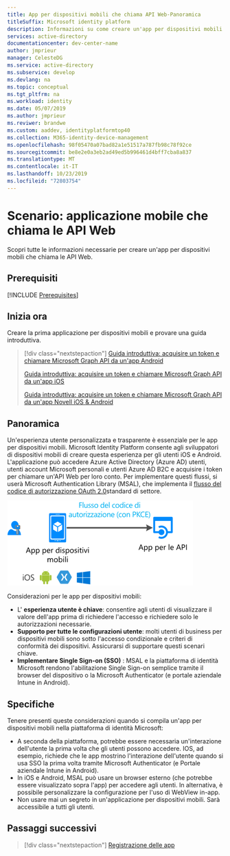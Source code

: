 ```yaml
---
title: App per dispositivi mobili che chiama API Web-Panoramica
titleSuffix: Microsoft identity platform
description: Informazioni su come creare un'app per dispositivi mobili che chiama API Web (panoramica)
services: active-directory
documentationcenter: dev-center-name
author: jmprieur
manager: CelesteDG
ms.service: active-directory
ms.subservice: develop
ms.devlang: na
ms.topic: conceptual
ms.tgt_pltfrm: na
ms.workload: identity
ms.date: 05/07/2019
ms.author: jmprieur
ms.reviwer: brandwe
ms.custom: aaddev, identityplatformtop40
ms.collection: M365-identity-device-management
ms.openlocfilehash: 98f05470a07bad82a1e51517a787fb98c78f92ce
ms.sourcegitcommit: be8e2e0a3eb2ad49ed5b996461d4bff7cba8a837
ms.translationtype: MT
ms.contentlocale: it-IT
ms.lasthandoff: 10/23/2019
ms.locfileid: "72803754"
---
```

# <a name="scenario-mobile-application-that-calls-web-apis"></a>Scenario: applicazione mobile che chiama le API Web

Scopri tutte le informazioni necessarie per creare un'app per dispositivi mobili che chiama le API Web.

## <a name="prerequisites"></a>Prerequisiti

[!INCLUDE [Prerequisites](../../../includes/active-directory-develop-scenarios-prerequisites.md)]

## <a name="getting-started"></a>Inizia ora

Creare la prima applicazione per dispositivi mobili e provare una guida introduttiva.

> [!div class="nextstepaction"]
> [Guida introduttiva: acquisire un token e chiamare Microsoft Graph API da un'app Android](./quickstart-v2-android.md)
>
> [Guida introduttiva: acquisire un token e chiamare Microsoft Graph API da un'app iOS](./quickstart-v2-ios.md)
>
> [Guida introduttiva: acquisire un token e chiamare Microsoft Graph API da un'app Novell iOS & Android](https://github.com/Azure-Samples/active-directory-xamarin-native-v2)

## <a name="overview"></a>Panoramica

Un'esperienza utente personalizzata e trasparente è essenziale per le app per dispositivi mobili.  Microsoft Identity Platform consente agli sviluppatori di dispositivi mobili di creare questa esperienza per gli utenti iOS e Android. L'applicazione può accedere Azure Active Directory (Azure AD) utenti, utenti account Microsoft personali e utenti Azure AD B2C e acquisire i token per chiamare un'API Web per loro conto. Per implementare questi flussi, si userà Microsoft Authentication Library (MSAL), che implementa il [flusso del codice di autorizzazione OAuth 2.0](v2-oauth2-auth-code-flow.md)standard di settore.

![App daemon](./media/scenarios/mobile-app.svg)

Considerazioni per le app per dispositivi mobili:

- L' **esperienza utente è chiave**: consentire agli utenti di visualizzare il valore dell'app prima di richiedere l'accesso e richiedere solo le autorizzazioni necessarie.
- **Supporto per tutte le configurazioni utente**: molti utenti di business per dispositivi mobili sono sotto l'accesso condizionale e criteri di conformità dei dispositivi. Assicurarsi di supportare questi scenari chiave.
- **Implementare Single Sign-on (SSO)** : MSAL e la piattaforma di identità Microsoft rendono l'abilitazione Single Sign-on semplice tramite il browser del dispositivo o la Microsoft Authenticator (e portale aziendale Intune in Android).

## <a name="specifics"></a>Specifiche

Tenere presenti queste considerazioni quando si compila un'app per dispositivi mobili nella piattaforma di identità Microsoft:

- A seconda della piattaforma, potrebbe essere necessaria un'interazione dell'utente la prima volta che gli utenti possono accedere. IOS, ad esempio, richiede che le app mostrino l'interazione dell'utente quando si usa SSO la prima volta tramite Microsoft Authenticator (e Portale aziendale Intune in Android).
- In iOS e Android, MSAL può usare un browser esterno (che potrebbe essere visualizzato sopra l'app) per accedere agli utenti. In alternativa, è possibile personalizzare la configurazione per l'uso di WebView in-app.
- Non usare mai un segreto in un'applicazione per dispositivi mobili. Sarà accessibile a tutti gli utenti.

## <a name="next-steps"></a>Passaggi successivi

> [!div class="nextstepaction"]
> [Registrazione delle app](scenario-mobile-app-registration.md)
